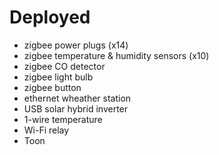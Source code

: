 # Deployed

- zigbee power plugs (x14)
- zigbee temperature & humidity sensors (x10)
- zigbee CO detector
- zigbee light bulb
- zigbee button
- ethernet wheather station
- USB solar hybrid inverter
- 1-wire temperature
- Wi-Fi relay
- Toon

